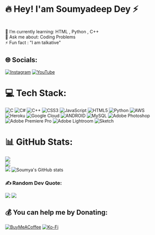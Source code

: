 # 🔥 Hey! I'am Soumyadeep Dey ⚡
<br>🌱 I’m currently learning: HTML , Python , C++
<br>💬 Ask me about: Coding Problems
<br>⚡ Fun fact  : "I am talkative" 
## 🌐 Socials: 
[![Instagram](https://img.shields.io/badge/Instagram-%23E4405F.svg?logo=Instagram&logoColor=white)](https://instagram.com/S0umy4_xD) [![YouTube](https://img.shields.io/badge/YouTube-%23FF0000.svg?logo=YouTube&logoColor=white)](https://youtube.com/@SoumyaFX) 
# 💻 Tech Stack:
 ![C](https://img.shields.io/badge/c-%2300599C.svg?style=for-the-badge&logo=c&logoColor=white) ![C#](https://img.shields.io/badge/c%23-%23239120.svg?style=for-the-badge&logo=c-sharp&logoColor=white) ![C++](https://img.shields.io/badge/c++-%2300599C.svg?style=for-the-badge&logo=c%2B%2B&logoColor=white) ![CSS3](https://img.shields.io/badge/css3-%231572B6.svg?style=for-the-badge&logo=css3&logoColor=white) ![JavaScript](https://img.shields.io/badge/javascript-%23323330.svg?style=for-the-badge&logo=javascript&logoColor=%23F7DF1E) ![HTML5](https://img.shields.io/badge/html5-%23E34F26.svg?style=for-the-badge&logo=html5&logoColor=white) ![Python](https://img.shields.io/badge/python-3670A0?style=for-the-badge&logo=python&logoColor=ffdd54) ![AWS](https://img.shields.io/badge/AWS-%23FF9900.svg?style=for-the-badge&logo=amazon-aws&logoColor=white) ![Heroku](https://img.shields.io/badge/heroku-%23430098.svg?style=for-the-badge&logo=heroku&logoColor=white) ![Google Cloud](https://img.shields.io/badge/Google%20Cloud-%234285F4.svg?style=for-the-badge&logo=google-cloud&logoColor=white) ![ANDROID](https://img.shields.io/badge/android-%2320232a.svg?style=for-the-badge&logo=android&logoColor=%a4c639) ![MySQL](https://img.shields.io/badge/mysql-%2300f.svg?style=for-the-badge&logo=mysql&logoColor=white) ![Adobe Photoshop](https://img.shields.io/badge/adobephotoshop-%2331A8FF.svg?style=for-the-badge&logo=adobephotoshop&logoColor=white) ![Adobe Premiere Pro](https://img.shields.io/badge/Adobe%20Premiere%20Pro-9999FF.svg?style=for-the-badge&logo=Adobe%20Premiere%20Pro&logoColor=white) ![Adobe Lightroom](https://img.shields.io/badge/Adobe%20Lightroom-31A8FF.svg?style=for-the-badge&logo=Adobe%20Lightroom&logoColor=white) ![Sketch](https://img.shields.io/badge/Sketch-FFB387?style=for-the-badge&logo=sketch&logoColor=black)
# 📊 GitHub Stats: 
![](https://github-readme-stats.vercel.app/api?username=SoumyaEXE&theme=dark&hide_border=false&include_all_commits=true&count_private=false)<br/> ![](https://github-readme-streak-stats.herokuapp.com/?user=SoumyaEXE&theme=dark&hide_border=false)<br/> ![](https://github-readme-stats.vercel.app/api/top-langs/?username=SoumyaEXE&theme=dark&hide_border=false&include_all_commits=true&count_private=false&layout=compact) 
![Soumya's GitHub stats](https://github-readme-stats.vercel.app/api?username=SoumyaEXE&show_icons=true&theme=tokyonight)
### ✍️ Random Dev Quote: 
![](https://quotes-github-readme.vercel.app/api?type=horizontal&theme=merko)
[![](https://visitcount.itsvg.in/api?id=SoumyaEXE&icon=2&color=0)](https://visitcount.itsvg.in) 
## 💰 You can help me by Donating: 
[![BuyMeACoffee](https://img.shields.io/badge/Buy%20Me%20a%20Coffee-ffdd00?style=for-the-badge&logo=buy-me-a-coffee&logoColor=black)](https://buymeacoffee.com/SoumyadeepDey)  [![Ko-Fi](https://img.shields.io/badge/Ko--fi-F16061?style=for-the-badge&logo=ko-fi&logoColor=white)](https://ko-fi.com/SoumyadeepDey)

<!-- Proudly created with GPRM ( https://gprm.itsvg.in ) -->
